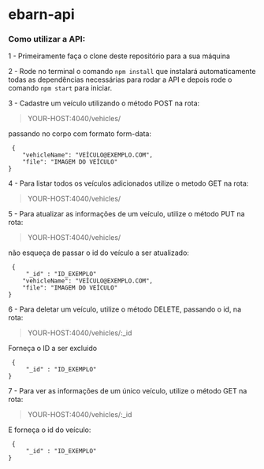# ebarn-api  
### Como utilizar a API:  
  
  
1 - Primeiramente faça o clone deste repositório para a sua máquina  

2 - Rode no terminal o comando `npm install` que instalará automaticamente todas as dependências necessárias para rodar a API e depois rode o comando `npm start` para iniciar.  

3 - Cadastre um veículo utilizando o método POST na rota:  

> YOUR-HOST:4040/vehicles/

passando no corpo com formato form-data:  
```
 {   
    "vehicleName": "VEÍCULO@EXEMPLO.COM",  
    "file": "IMAGEM DO VEÍCULO"    
}
```
  
4 - Para listar todos os veículos adicionados utilize o metodo GET na rota:  

> YOUR-HOST:4040/vehicles/  

5 - Para atualizar as informações de um veículo, utilize o método PUT na rota:  

> YOUR-HOST:4040/vehicles/  

não esqueça de passar o id do veículo a ser atualizado:  
```
 {  
     "_id" : "ID_EXEMPLO"
    "vehicleName": "VEÍCULO@EXEMPLO.COM",  
    "file": "IMAGEM DO VEÍCULO"    
}
```  
6 - Para deletar um veículo, utilize o método DELETE, passando o id, na rota:  

> YOUR-HOST:4040/vehicles/:_id  

Forneça o ID a ser excluido  
```
 {  
     "_id" : "ID_EXEMPLO"     
}
```    
7 - Para ver as informações de um único veículo, utilize o método GET na rota:   

> YOUR-HOST:4040/vehicles/:_id  

E forneça o id do veículo:

```
 {  
     "_id" : "ID_EXEMPLO"     
}
```    



